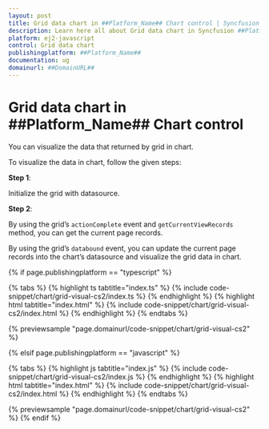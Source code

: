 ```yaml
---
layout: post
title: Grid data chart in ##Platform_Name## Chart control | Syncfusion
description: Learn here all about Grid data chart in Syncfusion ##Platform_Name## Chart control of Syncfusion Essential JS 2 and more.
platform: ej2-javascript
control: Grid data chart 
publishingplatform: ##Platform_Name##
documentation: ug
domainurl: ##DomainURL##
---
```


# Grid data chart in ##Platform_Name## Chart control

You can visualize the data that returned by grid in chart.

To visualize the data in chart, follow the given steps:

**Step 1**:

Initialize the grid with datasource.

**Step 2**:

By using the grid’s `actionComplete` event and `getCurrentViewRecords` method, you can get the current page records.

By using the grid’s `databound` event, you can update the current page records into the chart’s datasource and visualize the grid data in chart.

{% if page.publishingplatform == "typescript" %}

 {% tabs %}
{% highlight ts tabtitle="index.ts" %}
{% include code-snippet/chart/grid-visual-cs2/index.ts %}
{% endhighlight %}
{% highlight html tabtitle="index.html" %}
{% include code-snippet/chart/grid-visual-cs2/index.html %}
{% endhighlight %}
{% endtabs %}
        
{% previewsample "page.domainurl/code-snippet/chart/grid-visual-cs2" %}

{% elsif page.publishingplatform == "javascript" %}

{% tabs %}
{% highlight js tabtitle="index.js" %}
{% include code-snippet/chart/grid-visual-cs2/index.js %}
{% endhighlight %}
{% highlight html tabtitle="index.html" %}
{% include code-snippet/chart/grid-visual-cs2/index.html %}
{% endhighlight %}
{% endtabs %}

{% previewsample "page.domainurl/code-snippet/chart/grid-visual-cs2" %}
{% endif %}
